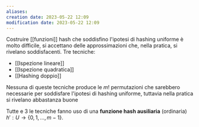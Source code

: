 ```yaml
---
aliases: 
creation date: 2023-05-22 12:09
modification date: 2023-05-22 12:09
---
```


Costruire [[funzioni]] hash che soddisfino l'ipotesi di hashing uniforme è molto difficile, si accettano delle approssimazioni che, nella pratica, si rivelano soddisfacenti. Tre tecniche:
- [[Ispezione lineare]]
- [[Ispezione quadratica]]
- [[Hashing doppio]]

Nessuna di queste tecniche produce le $m!$ permutazioni che sarebbero necessarie per soddisfare l'ipotesi di hashing uniforme, tuttavia nella pratica si rivelano abbastanza buone

Tutte e 3 le tecniche fanno uso di una **funzione hash ausiliaria** (ordinaria) $h' : U \to \{ 0,1,\dots,m-1 \}$.